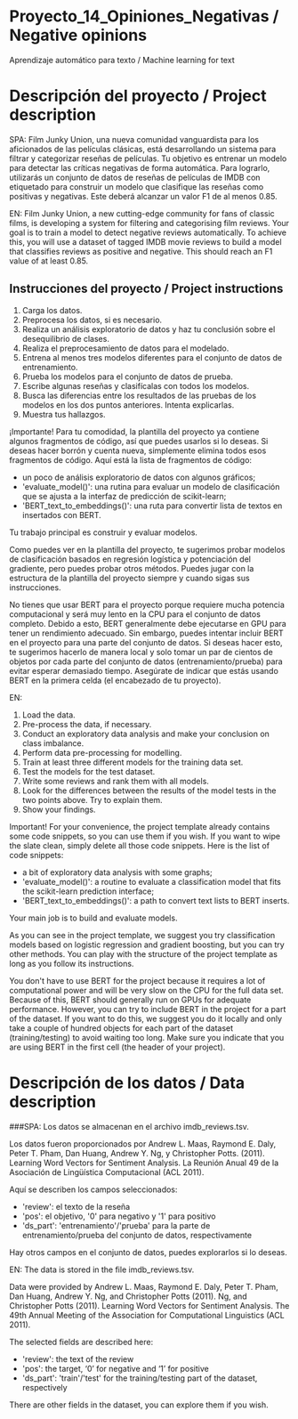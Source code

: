 # Proyecto_14_Opiniones_Negativas / Negative opinions
Aprendizaje automático para texto / Machine learning for text

# Descripción del proyecto / Project description

SPA: Film Junky Union, una nueva comunidad vanguardista para los aficionados de las películas clásicas, está desarrollando un sistema para filtrar y categorizar reseñas de películas. Tu objetivo es entrenar un modelo para detectar las críticas negativas de forma automática. Para lograrlo, utilizarás un conjunto de datos de reseñas de películas de IMDB con etiquetado para construir un modelo que clasifique las reseñas como positivas y negativas. Este deberá alcanzar un valor F1 de al menos 0.85.

EN: Film Junky Union, a new cutting-edge community for fans of classic films, is developing a system for filtering and categorising film reviews. Your goal is to train a model to detect negative reviews automatically. To achieve this, you will use a dataset of tagged IMDB movie reviews to build a model that classifies reviews as positive and negative. This should reach an F1 value of at least 0.85.

## Instrucciones del proyecto / Project instructions

   1. Carga los datos.
   2. Preprocesa los datos, si es necesario.
   3. Realiza un análisis exploratorio de datos y haz tu conclusión sobre el desequilibrio de clases.
   4. Realiza el preprocesamiento de datos para el modelado.
   5. Entrena al menos tres modelos diferentes para el conjunto de datos de entrenamiento.
   6. Prueba los modelos para el conjunto de datos de prueba.
   7. Escribe algunas reseñas y clasifícalas con todos los modelos.
   8. Busca las diferencias entre los resultados de las pruebas de los modelos en los dos puntos anteriores. Intenta explicarlas.
   9. Muestra tus hallazgos.

¡Importante! Para tu comodidad, la plantilla del proyecto ya contiene algunos fragmentos de código, así que puedes usarlos si lo deseas. Si deseas hacer borrón y cuenta nueva, simplemente elimina todos esos fragmentos de código. Aquí está la lista de fragmentos de código:

   - un poco de análisis exploratorio de datos con algunos gráficos;
   - 'evaluate_model()': una rutina para evaluar un modelo de clasificación que se ajusta a la interfaz de predicción de scikit-learn;
   - 'BERT_text_to_embeddings()': una ruta para convertir lista de textos en insertados con BERT.

Tu trabajo principal es construir y evaluar modelos.

Como puedes ver en la plantilla del proyecto, te sugerimos probar modelos de clasificación basados en regresión logística y potenciación del gradiente, pero puedes probar otros métodos. Puedes jugar con la estructura de la plantilla del proyecto siempre y cuando sigas sus instrucciones.

No tienes que usar BERT para el proyecto porque requiere mucha potencia computacional y será muy lento en la CPU para el conjunto de datos completo. Debido a esto, BERT generalmente debe ejecutarse en GPU para tener un rendimiento adecuado. Sin embargo, puedes intentar incluir BERT en el proyecto para una parte del conjunto de datos. Si deseas hacer esto, te sugerimos hacerlo de manera local y solo tomar un par de cientos de objetos por cada parte del conjunto de datos (entrenamiento/prueba) para evitar esperar demasiado tiempo. Asegúrate de indicar que estás usando BERT en la primera celda (el encabezado de tu proyecto).

EN: 
   1. Load the data.
   2. Pre-process the data, if necessary.
   3. Conduct an exploratory data analysis and make your conclusion on class imbalance.
   4. Perform data pre-processing for modelling.
   5. Train at least three different models for the training data set.
   6. Test the models for the test dataset.
   7. Write some reviews and rank them with all models.
   8. Look for the differences between the results of the model tests in the two points above. Try to explain them.
   9. Show your findings.

Important! For your convenience, the project template already contains some code snippets, so you can use them if you wish. If you want to wipe the slate clean, simply delete all those code snippets. Here is the list of code snippets:

   - a bit of exploratory data analysis with some graphs;
   - 'evaluate_model()': a routine to evaluate a classification model that fits the scikit-learn prediction interface;
   - 'BERT_text_to_embeddings()': a path to convert text lists to BERT inserts.

Your main job is to build and evaluate models.

As you can see in the project template, we suggest you try classification models based on logistic regression and gradient boosting, but you can try other methods. You can play with the structure of the project template as long as you follow its instructions.

You don't have to use BERT for the project because it requires a lot of computational power and will be very slow on the CPU for the full data set. Because of this, BERT should generally run on GPUs for adequate performance. However, you can try to include BERT in the project for a part of the dataset. If you want to do this, we suggest you do it locally and only take a couple of hundred objects for each part of the dataset (training/testing) to avoid waiting too long. Make sure you indicate that you are using BERT in the first cell (the header of your project).

# Descripción de los datos / Data description

###SPA:
Los datos se almacenan en el archivo imdb_reviews.tsv.

Los datos fueron proporcionados por Andrew L. Maas, Raymond E. Daly, Peter T. Pham, Dan Huang, Andrew Y. Ng, y Christopher Potts. (2011). Learning Word Vectors for Sentiment Analysis. La Reunión Anual 49 de la Asociación de Lingüística Computacional (ACL 2011).

Aquí se describen los campos seleccionados:

   - 'review': el texto de la reseña
   - 'pos': el objetivo, '0' para negativo y '1' para positivo
   - 'ds_part': 'entrenamiento'/'prueba' para la parte de entrenamiento/prueba del conjunto de datos, respectivamente

Hay otros campos en el conjunto de datos, puedes explorarlos si lo deseas.

EN: 
The data is stored in the file imdb_reviews.tsv.

Data were provided by Andrew L. Maas, Raymond E. Daly, Peter T. Pham, Dan Huang, Andrew Y. Ng, and Christopher Potts (2011). Ng, and Christopher Potts (2011). Learning Word Vectors for Sentiment Analysis. The 49th Annual Meeting of the Association for Computational Linguistics (ACL 2011).

The selected fields are described here:
   - 'review': the text of the review
   - 'pos': the target, ‘0’ for negative and ‘1’ for positive
   - 'ds_part': 'train'/'test' for the training/testing part of the dataset, respectively

There are other fields in the dataset, you can explore them if you wish.
   
